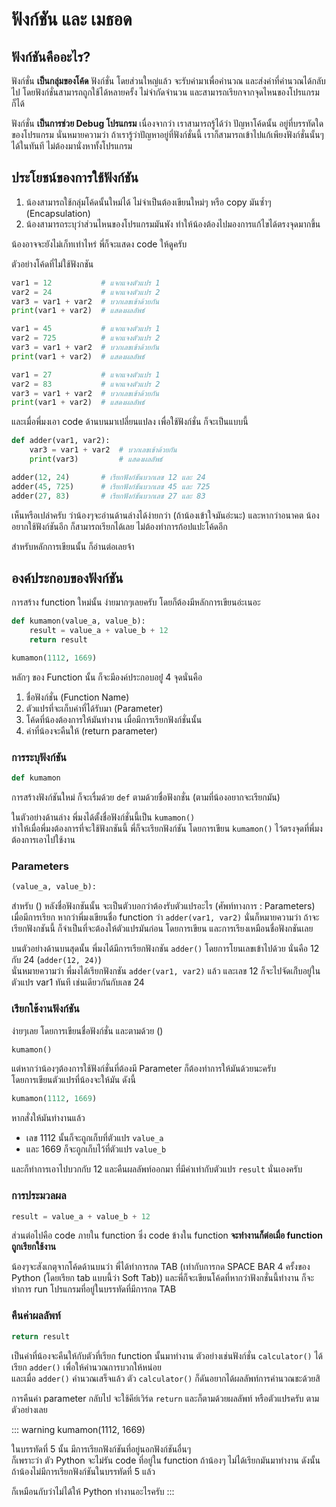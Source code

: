 # ฟังก์ชัน และ เมธอด

## ฟังก์ชันคืออะไร?
ฟังก์ชั่น **เป็นกลุ่มของโค้ด** ฟังก์ชั่น โดยส่วนใหญ่แล้ว จะรับค่ามาเพื่อคำนวณ และส่งค่าที่คำนวณได้กลับไป โดยฟังก์ชั่นสามารถถูกใช้ได้หลายครั้ง ไม่จำกัดจำนวน และสามารถเรียกจากจุดไหนของโปรแกรมก็ได้

ฟังก์ชั่น **เป็นการช่วย Debug โปรแกรม** เนื่องจากว่า เราสามารถรู้ได้ว่า ปัญหาโค้ดนั้น อยู่ที่บรรทัดใดของโปรแกรม นั่นหมายความว่า ถ้าเรารู้ว่าปัญหาอยู่ที่ฟังก์ชั่นนี้ เราก็สามารถเข้าไปแก้เพียงฟังก์ชั่นนั้นๆ ได้ในทันที ไม่ต้องมานั่งหาทั้งโปรแกรม


## ประโยชน์ของการใช้ฟังก์ชัน
1. น้องสามารถใช้กลุ่มโค้ดนั้นใหม่ได้ ไม่จำเป็นต้องเขียนใหม่ๆ หรือ copy มันซ้ำๆ (Encapsulation)
2. น้องสามารถระบุว่าส่วนไหนของโปรแกรมมันพัง ทำให้น้องต้องไปมองการแก้ไขได้ตรงจุดมากขึ้น

น้องอาจจะยังไม่เก็ทเท่าไหร่ พี่ก็จะแสดง code ให้ดูครับ

ตัวอย่างโค้ดที่ไม่ใช้ฟังกชัน

``` python
var1 = 12           # แจกแจงตัวแปร 1
var2 = 24           # แจกแจงตัวแปร 2
var3 = var1 + var2  # บวกเลขเข้าด้วยกัน
print(var1 + var2)  # แสดงผลลัพธ์

var1 = 45           # แจกแจงตัวแปร 1
var2 = 725          # แจกแจงตัวแปร 2
var3 = var1 + var2  # บวกเลขเข้าด้วยกัน
print(var1 + var2)  # แสดงผลลัพธ์

var1 = 27           # แจกแจงตัวแปร 1
var2 = 83           # แจกแจงตัวแปร 2
var3 = var1 + var2  # บวกเลขเข้าด้วยกัน
print(var1 + var2)  # แสดงผลลัพธ์
```

และเมื่อพี่มงเอา code ด้านบนมาเปลี่ยนแปลง เพื่อใช้ฟังก์ชั่น ก็จะเป็นแบบนี้

``` python
def adder(var1, var2):
    var3 = var1 + var2  # บวกเลขเข้าด้วยกัน
    print(var3)         # แสดงผลลัพธ์

adder(12, 24)       # เรียกฟังก์ชันบวกเลข 12 และ 24
adder(45, 725)      # เรียกฟังก์ชันบวกเลข 45 และ 725
adder(27, 83)       # เรียกฟังก์ชันบวกเลข 27 และ 83
```

เห็นหรือเปล่าครับ ว่าน้องๆจะอ่านด้านล่างได้ง่ายกว่า (ถ้าน้องเข้าใจมันอ่ะนะ) และหากว่าอนาคต น้องอยากใช้ฟังก์ชันอีก ก็สามารถเรียกได้เลย ไม่ต้องทำการก้อปแปะโค้ดอีก

สำหรับหลักการเขียนนั้น ก็อ่านต่อเลยจ้า

## องค์ประกอบของฟังก์ชัน
การสร้าง function ใหม่นั้น ง่ายมากๆเลยครับ​ โดยก็ต้องมีหลักการเขียนอ่ะเนอะ
``` python
def kumamon(value_a, value_b):
    result = value_a + value_b + 12
    return result

kumamon(1112, 1669)
```

หลักๆ ของ Function นั้น ก็จะมีองค์ประกอบอยู่่ 4 จุดนั่นคือ
1. ชื่อฟังก์ชั่น (Function Name)
2. ตัวแปรที่จะเก็บค่าที่ได้รับมา (Parameter)
3. โค้ดที่น้องต้องการให้มันทำงาน เมื่อมีการเรียกฟังก์ชั่นนั้น
4. ค่าที่น้องจะคืนให้ (return parameter)

### การระบุฟังก์ชัน
``` python
def kumamon
```

การสร้างฟังก์ชันใหม่ ก็จะเรื่มด้วย `def` ตามด้วยชื่อฟังกชั่น (ตามที่น้องอยากจะเรียกมัน)

ในตัวอย่างด้านล่าง พี่มงได้ตั้งชื่อฟังก์ชั่นนี้เป็น `kumamon()`<br>
ทำให้เมื่อพี่มงต้องการที่จะใช้ฟังกชันนี้ พี่ก็จะเรียกฟังก์ชัน โดยการเขียน `kumamon()` ไว้ตรงจุดที่พี่มงต้องการเอาไปใช้งาน

### Parameters
``` python
(value_a, value_b):
```

สำหรับ () หลังชื่อฟังกชันนั้น จะเป็นตัวบอกว่าต้องรับตัวแปรอะไร (ศัพท์ทางการ : Parameters) เมื่อมีการเรียก หากว่าพี่มงเขียนชื่อ function ว่า `adder(var1, var2)` นั่นก็หมายความว่า ถ้าจะเรียกฟังกชันนี้ ก็จำเป็นที่จะต้องให้ตัวแปรมันก่อน โดยการเขียน และการเรียงเหมือนชื่อฟังกชันเลย

บนตัวอย่างด้านบนสุดนั้น พี่มงได้มีการเรียกฟังกชัน `adder()` โดยการโยนเลขเข้าไปด้วย นั่นคือ 12 กับ 24 (`adder(12, 24)`)<br>
นั่นหมายความว่า พี่มงได้เรียกฟังกชัน `adder(var1, var2)` แล้ว และเลข 12 ก็จะไปจัดเก๋็บอยู่ในตัวแปร var1 ทันที เช่นเดียวกันกับเลข 24

### เรียกใช้งานฟังก์ชัน
ง่ายๆเลย โดยการเขียนชื่อฟังก์ชั่น และตามด้วย ()
```python
kumamon()
```

แต่หากว่าน้องๆต้องการใช้ฟังก์ชั่นที่ต้องมี Parameter ก็ต้องทำการให้มันด้วยนะครับ<br>
โดยการเขียนตัวแปรที่น้องจะให้มัน ดังนี้
```python
kumamon(1112, 1669)
```

หากสั่งให้มันทำงานแล้ว
- เลข 1112 นั้นก็จะถูกเก็บที่ตัวแปร `value_a`
- และ 1669 ก็จะถูกเก็บไว้ที่ตัวแปร `value_b`

และก็ทำการเอาไปบวกกับ 12 และคืนผลลัพท์ออกมา ที่มีค่าเท่ากับตัวแปร `result` นั่นเองครับ

### การประมวลผล
``` python
result = value_a + value_b + 12
```

ส่วนต่อไปคือ code ภายใน function ซึ่ง code ข้างใน function **จะทำงานก็ต่อเมื่อ function ถูกเรียกใช้งาน**

น้องๆจะสังเกตุจากโค้ดด้านบนว่า พี่ได้ทำการกด TAB (เท่ากับการกด SPACE BAR 4 ครั้งของ Python (โดยเรียก tab แบบนี้ว่า Soft Tab)) และพี่ก็จะเขียนโค้ดที่หากว่าฟังกชั่นนี้ทำงาน ก็จะทำการ run โปรแกรมที่อยู่ในบรรทัดที่มีการกด TAB

### คืนค่าผลลัพท์
``` python
return result
```

เป็นค่าที่น้องจะคืนให้กับตัวที่เรียก function นั้นมาทำงาน ตัวอย่างเช่นฟังก์ชั่น `calculator()` ได้เรียก `adder()` เพื่อให้คำนวณการบวกให้หน่อย<br>
และเมื่อ `adder()` คำนวณเสร็จแล้ว ตัว `calculator()` ก็ดันอยากได้ผลลัพท์การคำนวณชะด้วยสิ

การคืนค่า parameter กลับไป จะใช้คีย์เวิร์ด `return` และก็ตามด้วยผลลัพท์ หรือตัวแปรครับ ตามตัวอย่างเลย

::: warning
kumamon(1112, 1669)

ในบรรทัดที่ 5 นั้น มีการเรียกฟังก์ชันที่อยู่นอกฟังก์ชันอื่นๆ<br>
ก็เพราะว่า ตัว Python จะไม่รัน code ที่อยู่ใน function ถ้าน้องๆ ไม่ได้เรียกมันมาทำงาน ดังนั้น ถ้าน้องไม่มีการเรียกฟังก์ชันในบรรทัดที่ 5 แล้ว

ก็เหมือนกับว่าไม่ได้ให้ Python ทำงานอะไรครับ
:::
